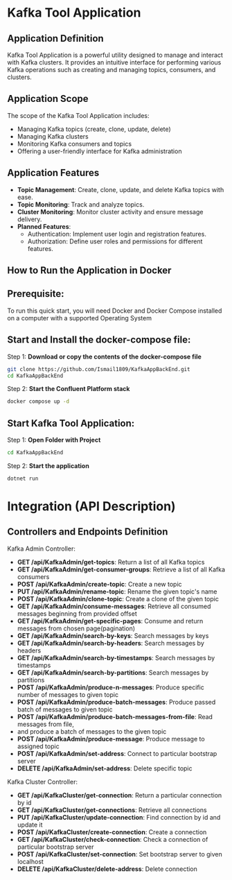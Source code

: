 # Kafka Tool Application

## Application Definition
Kafka Tool Application is a powerful utility designed to manage and interact with Kafka clusters. It provides an intuitive interface for performing various Kafka operations such as creating and managing topics, consumers, and clusters.

## Application Scope
The scope of the Kafka Tool Application includes:
- Managing Kafka topics (create, clone, update, delete)
- Managing Kafka clusters
- Monitoring Kafka consumers and topics
- Offering a user-friendly interface for Kafka administration

## Application Features
- **Topic Management**: Create, clone, update, and delete Kafka topics with ease.
- **Topic Monitoring**: Track and analyze topics.
- **Cluster Monitoring**: Monitor cluster activity and ensure message delivery.
- **Planned Features**:
  - Authentication: Implement user login and registration features.
  - Authorization: Define user roles and permissions for different features.

## How to Run the Application in Docker

## Prerequisite:
To run this quick start, you will need Docker and Docker Compose installed on a computer with a supported Operating System

## Start and Install the docker-compose file:

Step 1: **Download or copy the contents of the docker-compose file**
   ```bash
   git clone https://github.com/Ismail1809/KafkaAppBackEnd.git
   cd KafkaAppBackEnd
   ```
Step 2: **Start the Confluent Platform stack**
  ```bash
  docker compose up -d
  ```

## Start Kafka Tool Application:

Step 1: **Open Folder with Project**
  ```bash
  cd KafkaAppBackEnd
  ```
Step 2: **Start the application**
  ```bash
  dotnet run
  ```

# Integration (API Description)
## Controllers and Endpoints Definition

Kafka Admin Controller:
- **GET /api/KafkaAdmin/get-topics**: Return a list of all Kafka topics
- **GET /api/KafkaAdmin/get-consumer-groups**: Retrieve a list of all Kafka consumers
- **POST /api/KafkaAdmin/create-topic**: Create a new topic
- **PUT /api/KafkaAdmin/rename-topic**: Rename the given topic's name
- **POST /api/KafkaAdmin/clone-topic**: Create a clone of the given topic
- **GET /api/KafkaAdmin/consume-messages**: Retrieve all consumed messages beginning from provided offset
- **GET /api/KafkaAdmin/get-specific-pages**: Consume and return messages from chosen page(pagination)
- **GET /api/KafkaAdmin/search-by-keys**: Search messages by keys
- **GET /api/KafkaAdmin/search-by-headers**: Search messages by headers
- **GET /api/KafkaAdmin/search-by-timestamps**: Search messages by timestamps
- **GET /api/KafkaAdmin/search-by-partitions**: Search messages by partitions
- **POST /api/KafkaAdmin/produce-n-messages**: Produce specific number of messages to given topic
- **POST /api/KafkaAdmin/produce-batch-messages**: Produce passed batch of messages to given topic
- **POST /api/KafkaAdmin/produce-batch-messages-from-file**: Read messages from file,
- and produce a batch of messages to the given topic
- **POST /api/KafkaAdmin/produce-message**: Produce message to assigned topic
- **POST /api/KafkaAdmin/set-address**: Connect to particular bootstrap server
- **DELETE /api/KafkaAdmin/set-address**: Delete specific topic

Kafka Cluster Controller:
- **GET /api/KafkaCluster/get-connection**: Return a particular connection by id
- **GET /api/KafkaCluster/get-connections**: Retrieve all connections
- **PUT /api/KafkaCluster/update-connection**: Find connection by id and update it
- **POST /api/KafkaCluster/create-connection**: Create a connection
- **GET /api/KafkaCluster/check-connection**: Check a connection of particular bootstrap server
- **POST /api/KafkaCluster/set-connection**: Set bootstrap server to given localhost
- **DELETE /api/KafkaCluster/delete-address**: Delete connection


